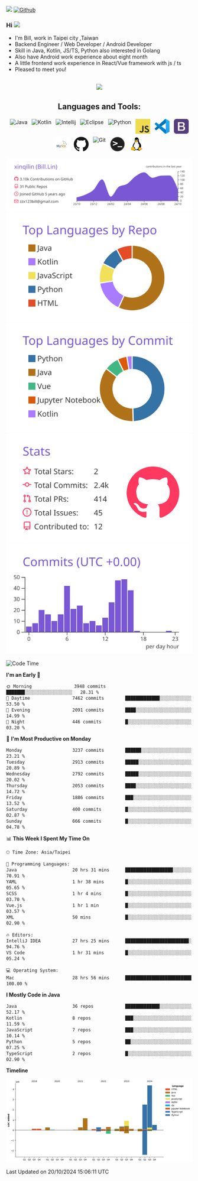  
![](https://visitor-badge.laobi.icu/badge?page_id=xinqilin.xinqilin)
[![Github](https://img.shields.io/github/followers/xinqilin?label=Follow&style=social)](https://github.com/xinqilin)

### Hi <img src="https://raw.githubusercontent.com/MartinHeinz/MartinHeinz/master/wave.gif" width="35px">

- I'm Bill, work in Taipei city ,Taiwan
- Backend Engineer / Web Developer / Android Developer
- Skill in Java, Kotlin, JS/TS, Python also interested in Golang
- Also have Android work experience about eight month
- A little frontend work experience in React/Vue framework with js / ts
- Pleased to meet you!


<br />

<div align="center">
<img src="https://github-profile-trophy.vercel.app/?username=xinqilin&column=5&margin-w=15&margin-h=15" />

## Languages and Tools:
<p align="center">
<img alt="Java" src="https://raw.githubusercontent.com/jmnote/z-icons/master/svg/java.svg" height="40" style="vertical-align:top; margin:4px">
<img alt="Kotlin" src="https://img.icons8.com/color/48/000000/kotlin.png" height="40" style="vertical-align:top; margin:4px">
<img alt="Intellij" src="https://img.icons8.com/color/48/000000/intellij-idea.png" height="40" style="vertical-align:top; margin:4px"/>
<img alt="Eclipse" src="https://img.icons8.com/ios-filled/50/000000/java-eclipse.png" height="40" style="vertical-align:top; margin:4px"/>
<img alt="Python" height="40" style="vertical-align:top; margin:4px" src="https://cdn.jsdelivr.net/gh/devicons/devicon/icons/python/python-plain.svg" />
<img alt="Javascript" src="https://raw.githubusercontent.com/github/explore/80688e429a7d4ef2fca1e82350fe8e3517d3494d/topics/javascript/javascript.png" height="40" style="vertical-align:top; margin:4px">
<img alt="VS Code" src="https://raw.githubusercontent.com/github/explore/80688e429a7d4ef2fca1e82350fe8e3517d3494d/topics/visual-studio-code/visual-studio-code.png"  height="40" style="vertical-align:top; margin:4px">
<img alt="Bootstrap"  src="https://raw.githubusercontent.com/github/explore/80688e429a7d4ef2fca1e82350fe8e3517d3494d/topics/bootstrap/bootstrap.png" height="40" style="vertical-align:top; margin:4px">
<img alt="MySQL"src="https://raw.githubusercontent.com/github/explore/80688e429a7d4ef2fca1e82350fe8e3517d3494d/topics/mysql/mysql.png" height="40" style="vertical-align:top; margin:4px">
<img alt="Github" src="https://raw.githubusercontent.com/github/explore/78df643247d429f6cc873026c0622819ad797942/topics/github/github.png" height="40" style="vertical-align:top; margin:4px">

<img alt="Git" src="https://raw.githubusercontent.com/jmnote/z-icons/master/svg/git.svg" height="40" style="vertical-align:top; margin:4px">
<img alt="Terminal" src="https://raw.githubusercontent.com/github/explore/80688e429a7d4ef2fca1e82350fe8e3517d3494d/topics/terminal/terminal.png" height="40" style="vertical-align:top; margin:4px">
<img alt="Linux" src="https://raw.githubusercontent.com/github/explore/80688e429a7d4ef2fca1e82350fe8e3517d3494d/topics/linux/linux.png" height="40" style="vertical-align:top; margin:4px" alt="Windows" height="40" style="vertical-align:top; margin:4px">
</p>

<!-- <p align="center"><img  src="https://leetcode.card.workers.dev/?username=xinqilin&theme=auto" alt="xinqilin-leetcode" /></p> -->

<!-- <div width="100%">   
 <a href="https://readme-stats-cfgj2cxdy.vercel.app/api?username=xinqilin&count_private=true&show_icons=true&theme=algolia">
   <img  align="left" src="https://github-readme-stats.vercel.app/api?username=xinqilin&show_icons=true&theme=algolia&card_width=4" width="400"/>
 </a>
 <a href="https://readme-stats-cfgj2cxdy.vercel.app/api/top-langs/?username=xinqilin&hide=php,html,css&theme=algolia">
  <img  align="right" src="https://github-readme-stats.vercel.app/api/top-langs/?username=xinqilin&hide=html,css&theme=algolia&langs_count=10&layout=compact" />
 </a>
</div> -->

[![](https://raw.githubusercontent.com/xinqilin/xinqilin/master/profile-summary-card-output/buefy/0-profile-details.svg)](https://github.com/vn7n24fzkq/github-profile-summary-cards)
[![](https://raw.githubusercontent.com/xinqilin/xinqilin/master/profile-summary-card-output/buefy/1-repos-per-language.svg)](https://github.com/vn7n24fzkq/github-profile-summary-cards) 
[![](https://raw.githubusercontent.com/xinqilin/xinqilin/master/profile-summary-card-output/buefy/2-most-commit-language.svg)](https://github.com/vn7n24fzkq/github-profile-summary-cards)
[![](https://raw.githubusercontent.com/xinqilin/xinqilin/master/profile-summary-card-output/buefy/3-stats.svg)](https://github.com/vn7n24fzkq/github-profile-summary-cards) 
[![](https://raw.githubusercontent.com/xinqilin/xinqilin/master/profile-summary-card-output/buefy/4-productive-time.svg)](https://github.com/vn7n24fzkq/github-profile-summary-cards)

</div>
 
<!--START_SECTION:waka-->
![Code Time](http://img.shields.io/badge/Code%20Time-3%2C321%20hrs%2023%20mins-blue)

**I'm an Early 🐤** 

```text
🌞 Morning                3948 commits        ███████░░░░░░░░░░░░░░░░░░   28.31 % 
🌆 Daytime                7462 commits        █████████████░░░░░░░░░░░░   53.50 % 
🌃 Evening                2091 commits        ████░░░░░░░░░░░░░░░░░░░░░   14.99 % 
🌙 Night                  446 commits         █░░░░░░░░░░░░░░░░░░░░░░░░   03.20 % 
```
📅 **I'm Most Productive on Monday** 

```text
Monday                   3237 commits        ██████░░░░░░░░░░░░░░░░░░░   23.21 % 
Tuesday                  2913 commits        █████░░░░░░░░░░░░░░░░░░░░   20.89 % 
Wednesday                2792 commits        █████░░░░░░░░░░░░░░░░░░░░   20.02 % 
Thursday                 2053 commits        ████░░░░░░░░░░░░░░░░░░░░░   14.72 % 
Friday                   1886 commits        ███░░░░░░░░░░░░░░░░░░░░░░   13.52 % 
Saturday                 400 commits         █░░░░░░░░░░░░░░░░░░░░░░░░   02.87 % 
Sunday                   666 commits         █░░░░░░░░░░░░░░░░░░░░░░░░   04.78 % 
```


📊 **This Week I Spent My Time On** 

```text
🕑︎ Time Zone: Asia/Taipei

💬 Programming Languages: 
Java                     20 hrs 31 mins      ██████████████████░░░░░░░   70.91 % 
YAML                     1 hr 38 mins        █░░░░░░░░░░░░░░░░░░░░░░░░   05.65 % 
SCSS                     1 hr 4 mins         █░░░░░░░░░░░░░░░░░░░░░░░░   03.70 % 
Vue.js                   1 hr 1 min          █░░░░░░░░░░░░░░░░░░░░░░░░   03.57 % 
XML                      50 mins             █░░░░░░░░░░░░░░░░░░░░░░░░   02.90 % 

🔥 Editors: 
IntelliJ IDEA            27 hrs 25 mins      ████████████████████████░   94.76 % 
VS Code                  1 hr 31 mins        █░░░░░░░░░░░░░░░░░░░░░░░░   05.24 % 

💻 Operating System: 
Mac                      28 hrs 56 mins      █████████████████████████   100.00 % 
```

**I Mostly Code in Java** 

```text
Java                     36 repos            █████████████░░░░░░░░░░░░   52.17 % 
Kotlin                   8 repos             ███░░░░░░░░░░░░░░░░░░░░░░   11.59 % 
JavaScript               7 repos             ███░░░░░░░░░░░░░░░░░░░░░░   10.14 % 
Python                   5 repos             ██░░░░░░░░░░░░░░░░░░░░░░░   07.25 % 
TypeScript               2 repos             █░░░░░░░░░░░░░░░░░░░░░░░░   02.90 % 
```



**Timeline**

![Lines of Code chart](https://raw.githubusercontent.com/xinqilin/xinqilin/master/assets/bar_graph.png)


 Last Updated on 20/10/2024 15:06:11 UTC
<!--END_SECTION:waka-->
 
 
<!-- <img src="https://wakatime.com/share/@abb22933-8532-4f24-8a13-e9e97bfee0f0/e937d23b-e152-4ff2-8509-e5b981912493.svg"  alt="Coding Chart" style="border-radius: 10px;border: solid 10px;" /> -->


